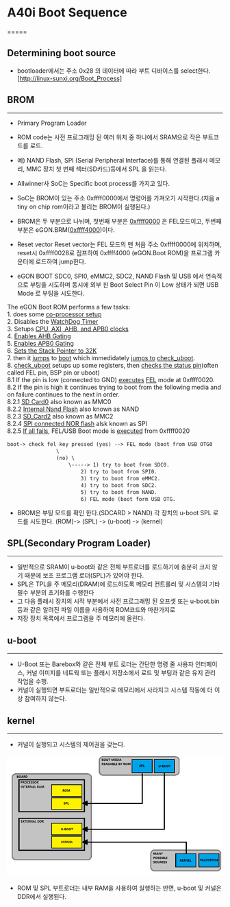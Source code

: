 # A40i Boot Sequence
=====

## Determining boot source
- bootloader에서는 주소 0x28 의 데이터에 따라 부트 디바이스를 select한다. 
[http://linux-sunxi.org/Boot_Process]

## BROM
-----
- Primary Program Loader
- ROM code는 사전 프로그래밍 된 여러 위치 중 하나에서 SRAM으로 작은 부트코드를 로드.
- 예) NAND Flash, SPI (Serial Peripheral Interface)를 통해 연결된 플래시 메모리, MMC 장치 첫 번째 섹터(SD카드)등에서 SPL 을 읽는다.
- Allwinner사 SoC는 Specific boot process를 가지고 있다.
- SoC는 BROM이 있는 주소  0xffff0000에서 명령어를 가져오기 시작한다.(처음 a tiny on chip rom이라고 불리는 BROM이 실행된다.) 
- BROM은 두 부분으로 나뉘며, 첫번째 부분은 [0xffff0000](https://github.com/lchy0113/Allwinner-Info/blob/master/BROM/ffff0000.s) 은 FEL모드이고, 두번째 부분은 eGON.BRM([0xffff4000](https://github.com/lchy0113/Allwinner-Info/blob/master/BROM/ffff4000.s))이다.

- Reset vector 
 Reset vector는 FEL 모드의 맨 처음 주소 0xffff0000에 위치하며, reset시 0xffff0028로 점프하여 0xffff4000 (eGON.Boot ROM)을 프로그램 카운터에 로드하여 jump한다.

- eGON BOOT
 SDC0, SPI0, eMMC2, SDC2, NAND Flash 및 USB 에서 연속적으로 부팅을 시도하며 동시에 외부 핀  Boot Select Pin 이 Low 상태가 되면 USB Mode 로 부팅을 시도한다. 

 The eGON Boot ROM performs a few tasks:  
 	1. does some [co-processor setup](https://github.com/lchy0113/Allwinner-Info/blob/4777ddf2a26eca973484714ac48bbaf18849dab4/BROM/ffff4000.s#L19)  
	2. Disables the [WatchDog Timer](https://github.com/lchy0113/Allwinner-Info/blob/4777ddf2a26eca973484714ac48bbaf18849dab4/BROM/ffff4000.s#L23)	  
	3. Setups [CPU, AXI, AHB, and APB0 clocks](https://github.com/lchy0113/Allwinner-Info/blob/4777ddf2a26eca973484714ac48bbaf18849dab4/BROM/ffff4000.s#L28)  
	4. [Enables AHB Gating](https://github.com/lchy0113/Allwinner-Info/blob/4777ddf2a26eca973484714ac48bbaf18849dab4/BROM/ffff4000.s#L34)  
	5. [Enables APB0 Gating](https://github.com/lchy0113/Allwinner-Info/blob/4777ddf2a26eca973484714ac48bbaf18849dab4/BROM/ffff4000.s#L38)  
	6. [Sets the Stack Pointer to 32K](https://github.com/lchy0113/Allwinner-Info/blob/4777ddf2a26eca973484714ac48bbaf18849dab4/BROM/ffff4000.s#L40)  
	7. then it [jumps](https://github.com/lchy0113/Allwinner-Info/blob/4777ddf2a26eca973484714ac48bbaf18849dab4/BROM/ffff4000.s#L41) to [boot](https://github.com/lchy0113/Allwinner-Info/blob/4777ddf2a26eca973484714ac48bbaf18849dab4/BROM/ffff4000.s#L84) which immedidately [jumps to](https://github.com/lchy0113/Allwinner-Info/blob/4777ddf2a26eca973484714ac48bbaf18849dab4/BROM/ffff4000.s#L86) [check_uboot](https://github.com/lchy0113/Allwinner-Info/blob/4777ddf2a26eca973484714ac48bbaf18849dab4/BROM/ffff4000.s#L2551).  
	8. [check_uboot](https://github.com/lchy0113/Allwinner-Info/blob/4777ddf2a26eca973484714ac48bbaf18849dab4/BROM/ffff4000.s#L2551) setups up some registers, then [checks the status pin](https://github.com/lchy0113/Allwinner-Info/blob/4777ddf2a26eca973484714ac48bbaf18849dab4/BROM/ffff4000.s#L2560)(often called FEL pin, BSP pin or uboot)  
		8.1 If the pin is low (connected to GND) [executes](https://github.com/lchy0113/Allwinner-Info/blob/4777ddf2a26eca973484714ac48bbaf18849dab4/BROM/ffff4000.s#L90) [FEL](https://linux-sunxi.org/FEL) mode at 0xffff0020.   
		8.2 If the pin is high it continues trying to boot from the following media and on failure continues to the next in order.   
			8.2.1 [SD Card0](https://github.com/lchy0113/Allwinner-Info/blob/4777ddf2a26eca973484714ac48bbaf18849dab4/BROM/ffff4000.s#L91) also known as MMC0  
			8.2.2 [Internal Nand Flash](https://github.com/lchy0113/Allwinner-Info/blob/4777ddf2a26eca973484714ac48bbaf18849dab4/BROM/ffff4000.s#L98) also known as NAND  
			8.2.3 [SD_Card2](https://github.com/lchy0113/Allwinner-Info/blob/4777ddf2a26eca973484714ac48bbaf18849dab4/BROM/ffff4000.s#L104) also known as MMC2  
			8.2.4 [SPI connected NOR flash](https://github.com/lchy0113/Allwinner-Info/blob/4777ddf2a26eca973484714ac48bbaf18849dab4/BROM/ffff4000.s#L111) alsk known as SPI  
			8.2.5 [If all fails](https://github.com/lchy0113/Allwinner-Info/blob/4777ddf2a26eca973484714ac48bbaf18849dab4/BROM/ffff4000.s#L117), FEL/USB Boot mode is [executed](https://github.com/lchy0113/Allwinner-Info/blob/4777ddf2a26eca973484714ac48bbaf18849dab4/BROM/ffff4000.s#L120) from 0xffff0020  
  
```
boot-> check fel key pressed (yes) --> FEL mode (boot from USB OTG0
				\
				(no) \
					\----->	1) try to boot from SDC0.
						2) try to boot from SPI0.
						3) try to boot from eMMC2.
						4) try to boot from SDC2.
						5) try to boot from NAND.
						6) FEL mode (boot form USB OTG.
```


* BROM은 부팅 모드를 확인 한다.(SDCARD > NAND) 각 장치의 u-boot SPL 로드를 시도한다.
(ROM)-> (SPL) -> (u-boot) -> (kernel)

## SPL(Secondary Program Loader)
-----
- 일반적으로 SRAM이 u-boot와 같은 전체 부트로더를 로드하기에 충분히 크지 않기 때문에 보조 프로그램 로더(SPL)가 있어야 한다.
- SPL은 TPL을 주 메모리(DRAM)에 로드하도록 메모리 컨트롤러 및 시스템의 기타 필수 부분의 초기화를 수행한다
- 그 다음 플래시 장치의 시작 부분에서 사전 프로그래밍 된 오프셋 또는 u-boot.bin등과 같은 알려진 파일 이름을 사용하여 ROM코드와 마찬가지로
- 저장 장치 목록에서 프로그램을 주 메모리에 올린다.

## u-boot
-----
- U-Boot 또는 Barebox와 같은 전체 부트 로더는 간단한 명령 줄 사용자 인터페이스, 커널 이미지를 네트웍 또는 플래시 저장소에서 로드 및 부팅과 같은 유지 관리 작업을 수행.
- 커널이 실행되면 부트로더는 일반적으로 메모리에서 사라지고 시스템 작동에 더 이상 참여하지 않는다.

## kernel
-----
- 커널이 실행되고 시스템의 제어권을 갖는다. 


![](image/A40i_BOOT_SEQ_1.png)
- ROM 및 SPL 부트로더는 내부 RAM을 사용하여 실행하는 반면,  u-boot 및 커널은 DDR에서 실행된다.
